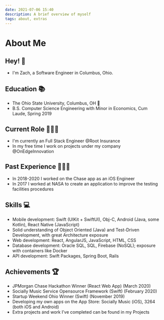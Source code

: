 ```yaml
---
date: 2021-07-06 15:40
description: A brief overview of myself
tags: about, extras
---
```

# About Me

## Hey! 👋

- I'm Zach, a Software Engineer in Columbus, Ohio.

## Education 📚

- The Ohio State University, Columbus, OH 🌰
- B.S. Computer Science Engineering with Minor in Economics, Cum Laude, Spring 2019

## Current Role 👨🏼‍💻

- I'm currently an Full Stack Engineer @Root Insurance
- In my free time I work on projects under my company @OnEdgeInnovation

## Past Experience 🧑🏼‍🚀

- In 2018-2020 I worked on the Chase app as an iOS Engineer
- In 2017 I worked at NASA to create an application to improve the testing facilities procedures

## Skills 💻

- Mobile development: Swift (UIKit + SwiftUI), Obj-C, Android (Java, some Kotlin), React Native (JavaScript)
- Solid understanding of Object Oriented (Java) and Test-Driven Development, with great Architecture exposure
- Web development: React, AngularJS, JavaScript, HTML, CSS
- Database development: Oracle SQL, SQL, Firebase (NoSQL); exposure with containers like Docker
- API development: Swift Packages, Spring Boot, Rails

## Achievements 🏆

- JPMorgan Chase Hackathon Winner (React Web App) (March 2020)
- Socially Music Service Opensource Framework (Swift) (February 2020)
- Startup Weekend Ohio Winner (Swift) (November 2019)
- Developing my own apps on the App Store: Socially Music (iOS), 3264 (both iOS and Android)
- Extra projects and work I’ve completed can be found in my Projects

